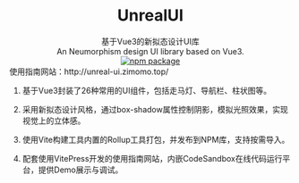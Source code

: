 <h1 align="center">UnrealUI</h1>

<div align="center">
基于Vue3的新拟态设计UI库
<br />
An Neumorphism design UI library based on Vue3.
<br />
<a href="https://npmjs.com/package/unreal-ui-next"><img src="https://img.shields.io/npm/v/unreal-ui-next.svg" alt="npm package"></a>
</div>
使用指南网站：http://unreal-ui.zimomo.top/


1. 基于Vue3封装了26种常用的UI组件，包括走马灯、导航栏、柱状图等。 

2. 采用新拟态设计风格，通过box-shadow属性控制阴影，模拟光照效果，实现视觉上的立体感。 

3. 使用Vite构建工具内置的Rollup工具打包，并发布到NPM库，支持按需导入。 

4. 配套使用VitePress开发的使用指南网站，内嵌CodeSandbox在线代码运行平台，提供Demo展示与调试。 

